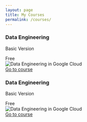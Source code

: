 ```yaml
---
layout: page
title: My Courses
permalink: /courses/
---
```


<div class="row">
	<div class="col">
<!-- Start Product 1 -->
<div id="product-1" class="col-md-4 product">
<div class="product-block">
	<div class="product-bg"></div>

<div class="product-content">

<h3>Data Engineering</h3>
<p class="version">Basic Version</p>
<span>Free</span>

<!-- Start Product Images -->
<div class="product-img">
	<img src="/startjekyll/images/gcp.png" alt="Data Engineering in Google Cloud">
</div>
<!-- End Product Images -->

<div class="bnt-block">
	<a href="#" class="button buy-button" title="Go to course">Go to course</a>
</div>

</div> <!-- .product-content -->

</div> <!-- .product-block -->
</div>
<!-- End Product 1 -->
</div>
<div class="col">
<!-- Start Product 1 -->
<div id="product-1" class="col-md-4 product">
<div class="product-block">
	<div class="product-bg"></div>

<div class="product-content">

<h3>Data Engineering</h3>
<p class="version">Basic Version</p>
<span>Free</span>

<!-- Start Product Images -->
<div class="product-img">
	<img src="/startjekyll/images/gcp.png" alt="Data Engineering in Google Cloud">
</div>
<!-- End Product Images -->

<div class="bnt-block">
	<a href="#" class="button buy-button" title="Go to course">Go to course</a>
</div>

</div> <!-- .product-content -->

</div> <!-- .product-block -->
</div>
<!-- End Product 1 -->
</div>
</div>